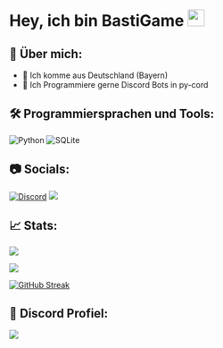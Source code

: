 # Hey, ich bin BastiGame <img src="https://raw.githubusercontent.com/MartinHeinz/MartinHeinz/master/wave.gif" width="30px">

## 📌 Über mich:
- 📍 Ich komme aus Deutschland (Bayern)
- 📝 Ich Programmiere gerne Discord Bots in py-cord

## 🛠️ Programmiersprachen und Tools:
![Python](https://img.shields.io/badge/python-3670A0?style=for-the-badge&logo=python&logoColor=ffdd54)
![SQLite](https://img.shields.io/badge/sqlite-%2307405e.svg?style=for-the-badge&logo=sqlite&logoColor=white)


## 📷 Socials:  
[![Discord](https://web.archive.org/web/20230426100547/https://img.shields.io/discord/1111752217083531274?color=blue&label=Discord&logo=discord&logoColor=white&style=for-the-badge)](https://discord.gg/Pnw5vEjRZ5) [![](https://img.shields.io/twitch/status/silbergecko_tv?style=for-the-badge&logo=twitch&logoColor=white&color=purple)](https://twitch.tv/bastigametv)


## 📈 Stats:
![](https://github-readme-stats.vercel.app/api?username=bastigamedc&show_icons=true&theme=synthwave)

![](https://github-readme-stats.vercel.app/api/top-langs/?username=bastigamedc&theme=synthwave&layout=compact)

[![GitHub Streak](https://streak-stats.demolab.com/?user=bastigamedc&theme=dark)](https://git.io/streak-stats)

## 🔎 Discord Profiel:
<a href="https://discord.com/users/1018150165489668227"><img src="https://lanyard.cnrad.dev/api/1018150165489668227"><p/>
